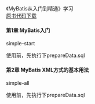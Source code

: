 《MyBatis从入门到精通》学习  
[原书代码下载](https://github.com/mybatis-book/book.git)

#### 第1章 MyBatis入门
simple-start

使用前，先执行下prepareData.sql

#### 第2章 MyBatis XML方式的基本用法
simple-all

使用前，先执行下prepareData.sql